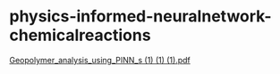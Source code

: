 # physics-informed-neuralnetwork-chemicalreactions
[Geopolymer_analysis_using_PINN_s (1) (1) (1).pdf](https://github.com/blesso1quanta/physics-informed-neuralnetwork-chemicalreactions/files/9741189/Geopolymer_analysis_using_PINN_s.1.1.1.pdf)

